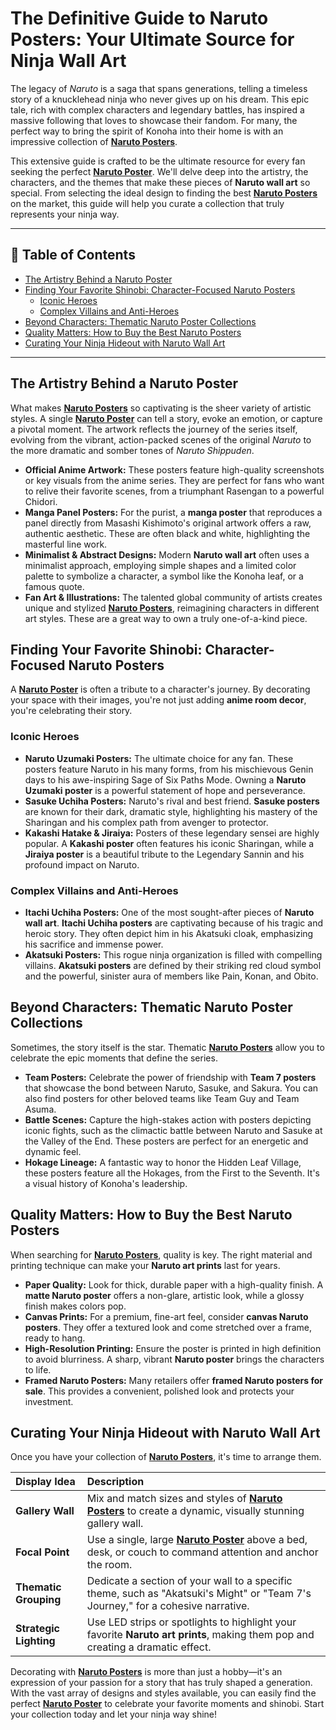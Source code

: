 # The Definitive Guide to Naruto Posters: Your Ultimate Source for Ninja Wall Art

The legacy of *Naruto* is a saga that spans generations, telling a timeless story of a knucklehead ninja who never gives up on his dream. This epic tale, rich with complex characters and legendary battles, has inspired a massive following that loves to showcase their fandom. For many, the perfect way to bring the spirit of Konoha into their home is with an impressive collection of **[Naruto Posters](https://www.posterhud.com)**.

This extensive guide is crafted to be the ultimate resource for every fan seeking the perfect **[Naruto Poster](https://www.posterhud.com)**. We'll delve deep into the artistry, the characters, and the themes that make these pieces of **Naruto wall art** so special. From selecting the ideal design to finding the best **[Naruto Posters](https://www.posterhud.com)** on the market, this guide will help you curate a collection that truly represents your ninja way.

---

## 📜 Table of Contents
- [The Artistry Behind a Naruto Poster](#the-artistry-behind-a-naruto-poster)
- [Finding Your Favorite Shinobi: Character-Focused Naruto Posters](#finding-your-favorite-shinobi-character-focused-naruto-posters)
  - [Iconic Heroes](#iconic-heroes)
  - [Complex Villains and Anti-Heroes](#complex-villains-and-anti-heroes)
- [Beyond Characters: Thematic Naruto Poster Collections](#beyond-characters-thematic-naruto-poster-collections)
- [Quality Matters: How to Buy the Best Naruto Posters](#quality-matters-how-to-buy-the-best-naruto-posters)
- [Curating Your Ninja Hideout with Naruto Wall Art](#curating-your-ninja-hideout-with-naruto-wall-art)

---

## The Artistry Behind a Naruto Poster

What makes **[Naruto Posters](https://www.posterhud.com)** so captivating is the sheer variety of artistic styles. A single **[Naruto Poster](https://www.posterhud.com)** can tell a story, evoke an emotion, or capture a pivotal moment. The artwork reflects the journey of the series itself, evolving from the vibrant, action-packed scenes of the original *Naruto* to the more dramatic and somber tones of *Naruto Shippuden*.

* **Official Anime Artwork:** These posters feature high-quality screenshots or key visuals from the anime series. They are perfect for fans who want to relive their favorite scenes, from a triumphant Rasengan to a powerful Chidori.
* **Manga Panel Posters:** For the purist, a **manga poster** that reproduces a panel directly from Masashi Kishimoto's original artwork offers a raw, authentic aesthetic. These are often black and white, highlighting the masterful line work.
* **Minimalist & Abstract Designs:** Modern **Naruto wall art** often uses a minimalist approach, employing simple shapes and a limited color palette to symbolize a character, a symbol like the Konoha leaf, or a famous quote.
* **Fan Art & Illustrations:** The talented global community of artists creates unique and stylized **[Naruto Posters](https://www.posterhud.com)**, reimagining characters in different art styles. These are a great way to own a truly one-of-a-kind piece.

## Finding Your Favorite Shinobi: Character-Focused Naruto Posters

A **[Naruto Poster](https://www.posterhud.com)** is often a tribute to a character's journey. By decorating your space with their images, you're not just adding **anime room decor**, you're celebrating their story.

### Iconic Heroes
* **Naruto Uzumaki Posters:** The ultimate choice for any fan. These posters feature Naruto in his many forms, from his mischievous Genin days to his awe-inspiring Sage of Six Paths Mode. Owning a **Naruto Uzumaki poster** is a powerful statement of hope and perseverance.
* **Sasuke Uchiha Posters:** Naruto's rival and best friend. **Sasuke posters** are known for their dark, dramatic style, highlighting his mastery of the Sharingan and his complex path from avenger to protector.
* **Kakashi Hatake & Jiraiya:** Posters of these legendary sensei are highly popular. A **Kakashi poster** often features his iconic Sharingan, while a **Jiraiya poster** is a beautiful tribute to the Legendary Sannin and his profound impact on Naruto.

### Complex Villains and Anti-Heroes
* **Itachi Uchiha Posters:** One of the most sought-after pieces of **Naruto wall art**. **Itachi Uchiha posters** are captivating because of his tragic and heroic story. They often depict him in his Akatsuki cloak, emphasizing his sacrifice and immense power.
* **Akatsuki Posters:** This rogue ninja organization is filled with compelling villains. **Akatsuki posters** are defined by their striking red cloud symbol and the powerful, sinister aura of members like Pain, Konan, and Obito.

## Beyond Characters: Thematic Naruto Poster Collections

Sometimes, the story itself is the star. Thematic **[Naruto Posters](https://www.posterhud.com)** allow you to celebrate the epic moments that define the series.

* **Team Posters:** Celebrate the power of friendship with **Team 7 posters** that showcase the bond between Naruto, Sasuke, and Sakura. You can also find posters for other beloved teams like Team Guy and Team Asuma.
* **Battle Scenes:** Capture the high-stakes action with posters depicting iconic fights, such as the climactic battle between Naruto and Sasuke at the Valley of the End. These posters are perfect for an energetic and dynamic feel.
* **Hokage Lineage:** A fantastic way to honor the Hidden Leaf Village, these posters feature all the Hokages, from the First to the Seventh. It's a visual history of Konoha's leadership.

## Quality Matters: How to Buy the Best Naruto Posters

When searching for **[Naruto Posters](https://www.posterhud.com)**, quality is key. The right material and printing technique can make your **Naruto art prints** last for years.

* **Paper Quality:** Look for thick, durable paper with a high-quality finish. A **matte Naruto poster** offers a non-glare, artistic look, while a glossy finish makes colors pop.
* **Canvas Prints:** For a premium, fine-art feel, consider **canvas Naruto posters**. They offer a textured look and come stretched over a frame, ready to hang.
* **High-Resolution Printing:** Ensure the poster is printed in high definition to avoid blurriness. A sharp, vibrant **Naruto poster** brings the characters to life.
* **Framed Naruto Posters:** Many retailers offer **framed Naruto posters for sale**. This provides a convenient, polished look and protects your investment.

## Curating Your Ninja Hideout with Naruto Wall Art

Once you have your collection of **[Naruto Posters](https://www.posterhud.com)**, it's time to arrange them.

| **Display Idea** | **Description** |
| :--- | :--- |
| **Gallery Wall** | Mix and match sizes and styles of **[Naruto Posters](https://www.posterhud.com)** to create a dynamic, visually stunning gallery wall. |
| **Focal Point** | Use a single, large **[Naruto Poster](https://www.posterhud.com)** above a bed, desk, or couch to command attention and anchor the room. |
| **Thematic Grouping** | Dedicate a section of your wall to a specific theme, such as "Akatsuki's Might" or "Team 7's Journey," for a cohesive narrative. |
| **Strategic Lighting** | Use LED strips or spotlights to highlight your favorite **Naruto art prints**, making them pop and creating a dramatic effect. |

Decorating with **[Naruto Posters](https://www.posterhud.com)** is more than just a hobby—it's an expression of your passion for a story that has truly shaped a generation. With the vast array of designs and styles available, you can easily find the perfect **[Naruto Poster](https://www.posterhud.com)** to celebrate your favorite moments and shinobi. Start your collection today and let your ninja way shine!
